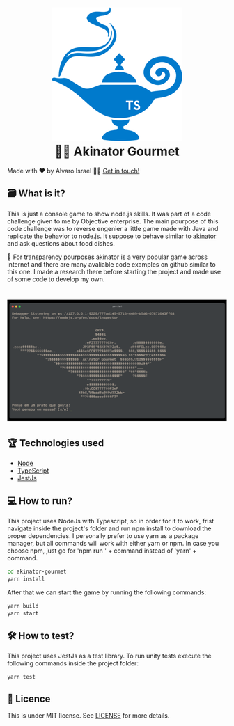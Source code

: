 <h1 align="center">
    <img  alt="Akinator Gourmet" width="300" height="307" src="https://github.com/AlvaroIsrael/akinator-gourmet/blob/main/src/images/magic-lamp-logo.png"/>
    <br>
    🧞‍♂️ Akinator Gourmet
</h1>

Made with ❤️ by Alvaro Israel 👏🏻 [Get in touch!](https://www.linkedin.com/in/alvaroisraeldesenvolvedor/)

## 🗃 What is it?

This is just a console game to show node.js skills. It was part of a code challenge given to me by Objective enterprise.
The main pourpose of this code challenge was to reverse engenier a little game made with Java and replicate the behavior
to node.js. It suppose to behave similar to [akinator](https://pt.akinator.com/) and ask questions about food dishes.

📌 For transparency pourposes akinator is a very popular game across internet and there are many avaliable code examples
on github similar to this one. I made a research there before starting the project and made use of some code to develop
my own.

<h1 align="center">
    <img  alt="Akinator Console " src="https://github.com/AlvaroIsrael/akinator-gourmet/blob/main/src/images/akinator-gourmet-console.png"/>
</h1>

## 🏆 Technologies used

- [Node](https://nodejs.org/en/)
- [TypeScript](https://www.typescriptlang.org/)
- [JestJs](https://jestjs.io/)

## 💻 How to run?

This project uses NodeJs with Typescript, so in order for it to work, frist navigate inside the project's folder and run
npm install to download the proper dependencies. I personally prefer to use yarn as a package manager, but all commands
will work with either yarn or npm. In case you choose npm, just go for 'npm run ' + command instead of 'yarn' + command.

```bash
cd akinator-gourmet
yarn install
```

After that we can start the game by running the following commands:

```bash
yarn build
yarn start
```

## 🛠 How to test?

This project uses JestJs as a test library. To run unity tests execute the following commands inside the project folder:

```bash
yarn test
```

## 📝 Licence

This is under MIT license. See [LICENSE](LICENSE.md) for more details.
